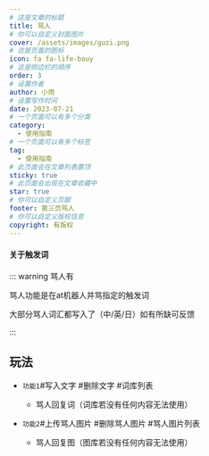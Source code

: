 ```yaml
---
# 这是文章的标题
title: 骂人
# 你可以自定义封面图片
cover: /assets/images/guzi.png
# 这是页面的图标
icon: fa fa-life-bouy
# 这是侧边栏的顺序
order: 3
# 设置作者
author: 小雨
# 设置写作时间
date: 2023-07-21
# 一个页面可以有多个分类
category:
  - 使用指南
# 一个页面可以有多个标签
tag:
  - 使用指南
# 此页面会在文章列表置顶
sticky: true
# 此页面会出现在文章收藏中
star: true
# 你可以自定义页脚
footer: 第三页骂人
# 你可以自定义版权信息
copyright: 有版权
---
```



#### 关于触发词

::: warning 骂人有

骂人功能是在at机器人并骂指定的触发词

大部分骂人词汇都写入了（中/英/日）如有所缺可反馈

:::

## 玩法

- `功能1`#写入文字 #删除文字 #词库列表

  - 骂人回复词（词库若没有任何内容无法使用）
- `功能2`#上传骂人图片 #删除骂人图片 #骂人图片列表

  - 骂人回复图（图库若没有任何内容无法使用）


